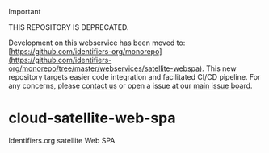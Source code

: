 > [!IMPORTANT]
> THIS REPOSITORY IS DEPRECATED.
>
> Development on this webservice has been moved to: [https://github.com/identifiers-org/monorepo](https://github.com/identifiers-org/monorepo/tree/master/webservices/satellite-webspa).
> This new repository targets easier code integration and facilitated CI/CD pipeline. For any concerns, please [contact us](https://docs.identifiers.org/pages/contact) or open a issue at our [main issue board](https://github.com/identifiers-org/identifiers-org.github.io/issues).


# cloud-satellite-web-spa
Identifiers.org satellite Web SPA
